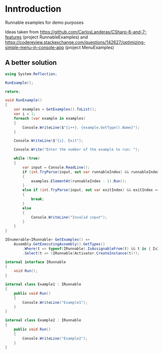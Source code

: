 # Inntroduction

Runnable examples for demo purposes

Ideas taken from https://github.com/CarlosLanderas/CSharp-6-and-7-features (project RunnableExamples) and https://codereview.stackexchange.com/questions/142627/optimizing-simple-menu-in-console-app (project MenuExamples)

## A better solution

```csharp
using System.Reflection;

RunExample();

return;

void RunExample()
{
    var examples = GetExamples().ToList();
    var i = 1;
    foreach (var example in examples)
    {
        Console.WriteLine($"{i++}. {example.GetType().Name}");
    }

    Console.WriteLine($"{i}. Exit");

    Console.Write("Enter the number of the example to run: ");

    while (true)
    {
        var input = Console.ReadLine();
        if (int.TryParse(input, out var runnableIndex) && runnableIndex > 0 && runnableIndex <= examples.Count)
        {
            examples.ElementAt(runnableIndex - 1).Run();
        }
        else if (int.TryParse(input, out var exitIndex) && exitIndex == i)
        {
            break;
        }
        else
        {
            Console.WriteLine("Invalid input");
        }
    }
}

IEnumerable<IRunnable> GetExamples() =>
    Assembly.GetExecutingAssembly().GetTypes()
        .Where(t => typeof(IRunnable).IsAssignableFrom(t) && t is { IsInterface: false, IsAbstract: false })
        .Select(t => (IRunnable)Activator.CreateInstance(t)!);

internal interface IRunnable
{
    void Run();
}

internal class Example1 : IRunnable
{
    public void Run()
    {
        Console.WriteLine("Example1");
    }
}

internal class Example2 : IRunnable
{
    public void Run()
    {
        Console.WriteLine("Example2");
    }
}
```
